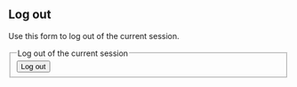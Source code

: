 ## Log out

Use this form to log out of the current session.

<form action="logout">
  <fieldset>
    <legend>Log out of the current session</legend>
    <button type="submit">Log out</button>
  </fieldset>
</form>
